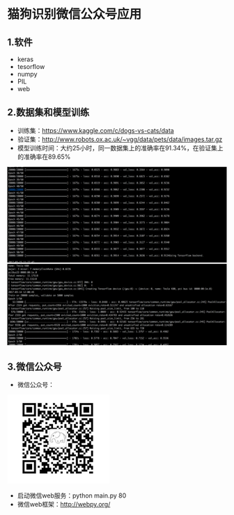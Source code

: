 # 猫狗识别微信公众号应用


## 1.软件
* keras
* tesorflow
* numpy
* PIL
* web

## 2.数据集和模型训练
* 训练集：https://www.kaggle.com/c/dogs-vs-cats/data
* 验证集：http://www.robots.ox.ac.uk/~vgg/data/pets/data/images.tar.gz
* 模型训练时间：大约25小时，同一数据集上的准确率在91.34%，在验证集上的准确率在89.65%

![](https://github.com/william-developer/machine-learning/blob/master/projects_cn/dog_vs_cat/image/1.png)  
![](https://github.com/william-developer/machine-learning/blob/master/projects_cn/dog_vs_cat/image/2.png)  


## 3.微信公众号
* 微信公众号：

![](https://github.com/william-developer/machine-learning/blob/master/projects_cn/dog_vs_cat/image/tx.png)
* 启动微信web服务：python main.py 80
* 微信web框架：http://webpy.org/


